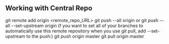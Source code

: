 Working with Central Repo
---------------------------------------
git remote add origin <remote_repo_URL>
git push --all origin or git push --all --set-upstream origin (f you want to set all of your branches to automatically use this remote repository when you use git pull, add --set-upstream to the push:)
git push origin master
git pull origin master
